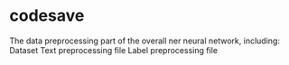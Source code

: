 # codesave
The data preprocessing part of the overall ner neural network, including:
Dataset
Text preprocessing file
Label preprocessing file

